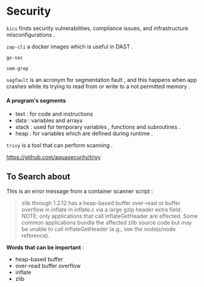 # Security

`kics` finds security vulnerabilities, compliance issues, and infrastructure misconfigurations .

`zap-cli` a docker images which is useful in  DAST .

`go-sec` 

`sem-grep`

`segfault` is an acronym for segmentation fault , and this happens when app crashes while its trying to read from or write to a not permitted memory . 

#### A program's segments
* text : for code and instructions 
* data : variables and arrays 
* stack : used for temporary variables , functions and subroutines . 
* heap : for variables which are defined during runtime . 


`trivy` is a tool that can perform scanning . 

https://github.com/aquasecurity/trivy


## To Search about

This is an error message from a container scanner script :

> zlib through 1.2.12 has a heap-based buffer over-read or buffer overflow in inflate in inflate.c via a large gzip header extra field. NOTE: only applications that call inflateGetHeader are affected. Some common applications bundle the affected zlib source code but may be unable to call inflateGetHeader (e.g., see the nodejs/node reference).

**Words that can be important** :
* heap-based buffer
* over-read buffer overflow
* inflate
* zlib
